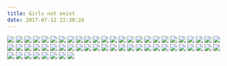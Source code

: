 ```yaml
---
title: Girls not exist
date: 2017-07-12 22:30:24
---
```

![](https://ws1.sinaimg.cn/large/610dc034ly1fiednrydq8j20u011itfz.jpg)
![](https://ws1.sinaimg.cn/large/610dc034ly1fid5poqfznj20u011imzm.jpg)
![](https://ws1.sinaimg.cn/large/610dc034ly1fibksd2mbmj20u011iacx.jpg)
![](https://ws1.sinaimg.cn/large/610dc034gy1fi678xgq1ij20pa0vlgo4.jpg)
![](https://ws1.sinaimg.cn/large/610dc034gy1fi502l3eqjj20u00hz41j.jpg)
![](https://ws1.sinaimg.cn/large/610dc034gy1fi2okd7dtjj20u011h40b.jpg)
![](http://ww1.sinaimg.cn/large/610dc034ly1fhyeyv5qwkj20u00u0q56.jpg)
![](http://ww1.sinaimg.cn/large/610dc034ly1fhxe0hfzr0j20u011in1q.jpg)
![](https://ws1.sinaimg.cn/large/610dc034gy1fhvf13o2eoj20u011hjx6.jpg)
![](https://ws1.sinaimg.cn/large/610dc034gy1fhupzs0awwj20u00u0tcf.jpg)
![](http://ww1.sinaimg.cn/large/610dc034ly1fhrcmgo6p0j20u00u00uu.jpg)
![](https://ws1.sinaimg.cn/large/610dc034ly1fhq25406waj20u00u0b29.jpg)
![](https://ws1.sinaimg.cn/large/610dc034ly1fhovjwwphfj20u00u04qp.jpg)
![](https://ws1.sinaimg.cn/large/610dc034ly1fhnqjm1vczj20rs0rswia.jpg)
![](https://ws1.sinaimg.cn/large/610dc034ly1fhj5228gwdj20u00u0qv5.jpg)
![](https://ws1.sinaimg.cn/large/610dc034ly1fhj53yz5aoj21hc0xcn41.jpg)
![](https://ws1.sinaimg.cn/large/610dc034ly1fhhz28n9vyj20u00u00w9.jpg)
![](https://ws1.sinaimg.cn/large/610dc034ly1fhgsi7mqa9j20ku0kuh1r.jpg)
![](https://ws1.sinaimg.cn/large/610dc034ly1fhfmsbxvllj20u00u0q80.jpg)
![](https://ws1.sinaimg.cn/large/610dc034ly1fhegpeu0h5j20u011iae5.jpg)
![](https://ws1.sinaimg.cn/large/610dc034ly1fhb0t7ob2mj20u011itd9.jpg)
![](https://ws1.sinaimg.cn/large/610dc034gy1fh9utulf4kj20u011itbo.jpg)
![](https://ws1.sinaimg.cn/large/610dc034ly1fh8ox6bmjlj20u00u0mz7.jpg)
![](https://ws1.sinaimg.cn/large/610dc034ly1fh7hwi9lhzj20u011hqa9.jpg)
![](https://ws1.sinaimg.cn/large/610dc034ly1fgllsthvu1j20u011in1p.jpg)
![](https://ws1.sinaimg.cn/large/610dc034ly1fgj7jho031j20u011itci.jpg)
![](https://ws1.sinaimg.cn/large/610dc034ly1fgi3vd6irmj20u011i439.jpg)
![](https://ws1.sinaimg.cn/large/610dc034ly1fgepc1lpvfj20u011i0wv.jpg)
![](https://ws1.sinaimg.cn/large/610dc034ly1fgdmpxi7erj20qy0qyjtr.jpg)
![](https://ws1.sinaimg.cn/large/610dc034ly1fgchgnfn7dj20u00uvgnj.jpg)
![](https://ws1.sinaimg.cn/large/610dc034ly1fgbbp94y9zj20u011idkf.jpg)
![](https://ws1.sinaimg.cn/large/610dc034ly1fga6auw8ycj20u00u00uw.jpg)
![](https://ws1.sinaimg.cn/large/d23c7564ly1fg7ow5jtl9j20pb0pb4gw.jpg)
![](https://ws1.sinaimg.cn/large/d23c7564ly1fg6qckyqxkj20u00zmaf1.jpg)
![](https://ws1.sinaimg.cn/large/610dc034ly1fg5dany6uzj20u011iq60.jpg)
![](https://ws1.sinaimg.cn/large/610dc034ly1ffyp4g2vwxj20u00tu77b.jpg)
![](https://ws1.sinaimg.cn/large/610dc034ly1ffxjlvinj5j20u011igri.jpg)
![](https://ws1.sinaimg.cn/mw690/610dc034ly1ffwb7npldpj20u00u076z.jpg)
![](https://ws1.sinaimg.cn/large/610dc034ly1ffv3gxs37oj20u011i0vk.jpg)
![](https://ws1.sinaimg.cn/large/610dc034ly1fftusiwb8hj20u00zan1j.jpg)
![](http://wx4.sinaimg.cn/mw600/852a13f1ly1fifuphuxa7j20i20hl77m.jpg)
![](http://wx2.sinaimg.cn/mw600/852a13f1ly1fifup6thjxj20qo140dkr.jpg)
![](http://ww4.sinaimg.cn/thumb180/a82b014bjw1f42xoiljqhg20aj0bwb2m.gif)
![](http://wx4.sinaimg.cn/thumb180/e78a2f4fgy1fieksi0sfpg208c08sb29.gif)
![](http://wx4.sinaimg.cn/thumb180/e78a2f4fgy1fieksmrwg9g209q063hdt.gif)
![](http://wx4.sinaimg.cn/thumb180/e78a2f4fgy1fieksp4124g20b404sng9.gif)
![](http://wx4.sinaimg.cn/thumb180/e78a2f4fgy1fiekst87btg20af04m4qp.gif)
![](http://wx2.sinaimg.cn/thumb180/e78a2f4fgy1fiekswmrl5g209q05x4qp.gif)
![](http://wx2.sinaimg.cn/thumb180/e78a2f4fgy1fiekt1a0m7g209b03ye81.gif)
![](http://wx4.sinaimg.cn/thumb180/e78a2f4fgy1fiekt85aaeg209q05j7wh.gif)
![](http://wx3.sinaimg.cn/thumb180/e78a2f4fgy1fiekthyfzhg208c06c7wh.gif)
![](http://ws4.sinaimg.cn/mw600/852a13f1ly1fiftuwjvl1j20hs0qon71.jpg)
![](http://wx4.sinaimg.cn/mw600/852a13f1ly1fiftm2cgjfj20xc1e0qf4.jpg)
![](http://wx3.sinaimg.cn/mw600/852a13f1ly1fiftl9z6jnj20sg0ipmyl.jpg)
![](http://wx3.sinaimg.cn/mw600/627a33d9ly1fifsp06eouj20j60yin2a.jpg)
![](http://wx2.sinaimg.cn/mw600/4b0c804aly1fgamipqlgvj21291w0u0x.jpg)
![](http://wx1.sinaimg.cn/mw600/006EmN5xly1fifqj1lz48j30xc0p0wi7.jpg)
![](http://wx3.sinaimg.cn/mw600/006EmN5xly1fifqj17x32j30xc0p0qal.jpg)
